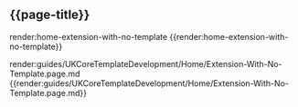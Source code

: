 ## {{page-title}}

render:home-extension-with-no-template
{{render:home-extension-with-no-template}}

render:guides/UKCoreTemplateDevelopment/Home/Extension-With-No-Template.page.md
{{render:guides/UKCoreTemplateDevelopment/Home/Extension-With-No-Template.page.md}}
